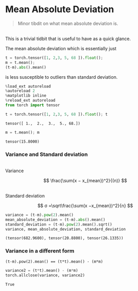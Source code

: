 # Mean Absolute Deviation
> Minor tibdit on what mean absolute deviation is. 


<br>
This is a trivial tidbit that is useful to have as a quick glance.

The mean absolute deviation which is essentially just 

```python
t = torch.tensor([1, 2,3, 5, 68 ]).float(); 
m = t.mean(); 
(t-m).abs().mean()
```

is less susceptible to outliers than standard deviation.  

```python
%load_ext autoreload
%autoreload 2
%matplotlib inline
%reload_ext autoreload
from torch import tensor
```

```python
t = torch.tensor([1, 2,3, 5, 68 ]).float(); t
```
    tensor([ 1.,  2.,  3.,  5., 68.])

```python
m = t.mean(); m
```

    tensor(15.8000)


### Variance and Standard deviation
<br>
Variance

$$
  \frac{\sum(x − x_{mean})^2}{(n)}
$$

<br>
Standard deviation

$$
σ =\sqrt\frac{\sum(x −x_{mean})^2}{n}
$$

```python
variance = (t-m).pow(2).mean()
mean_absolute_deviation = (t-m).abs().mean()
standard_deviation = (t-m).pow(2).mean().sqrt()
variance, mean_absolute_deviation, standard_deviation
```




    (tensor(682.9600), tensor(20.8800), tensor(26.1335))



### Variance in a different form

```
(t-m).pow(2).mean() == (t*t).mean() - (m*m)
```

```python
variance2 = (t*t).mean() - (m*m)
torch.allclose(variance, variance2)
```




    True



